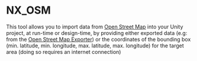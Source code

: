 # NX_OSM

This tool allows you to import data from [Open Street Map](http://openstreetmap.org) into your Unity project, at run-time or design-time, by providing either exported data (e.g: from the [Open Street Map Exporter](https://www.openstreetmap.org/export)) or the coordinates of the bounding box (min. latitude, min. longitude, max. latitude, max. longitude) for the target area (doing so requires an internet connection)
